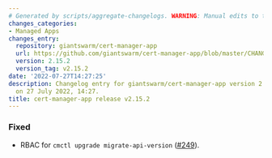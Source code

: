 ```yaml
---
# Generated by scripts/aggregate-changelogs. WARNING: Manual edits to this files will be overwritten.
changes_categories:
- Managed Apps
changes_entry:
  repository: giantswarm/cert-manager-app
  url: https://github.com/giantswarm/cert-manager-app/blob/master/CHANGELOG.md#2152---2022-07-27
  version: 2.15.2
  version_tag: v2.15.2
date: '2022-07-27T14:27:25'
description: Changelog entry for giantswarm/cert-manager-app version 2.15.2, published
  on 27 July 2022, 14:27.
title: cert-manager-app release v2.15.2
---
```


### Fixed
- RBAC for `cmctl upgrade migrate-api-version` ([#249](https://github.com/giantswarm/cert-manager-app/pull/249)).
